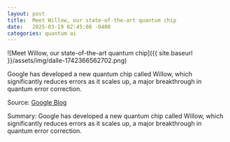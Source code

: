 ```yaml
---
layout: post
title:  Meet Willow, our state-of-the-art quantum chip
date:   2025-03-19 02:45:08 -0400
categories: quantum ai
---
```


![Meet Willow, our state-of-the-art quantum chip]({{ site.baseurl }}/assets/img/dalle-1742366562702.png)

Google has developed a new quantum chip called Willow, which significantly reduces errors as it scales up, a major breakthrough in quantum error correction.

Source: [Google Blog](https://blog.google/technology/research/google-willow-quantum-chip/)

Summary: Google has developed a new quantum chip called Willow, which significantly reduces errors as it scales up, a major breakthrough in quantum error correction.

<!-- Add info graph here -->
